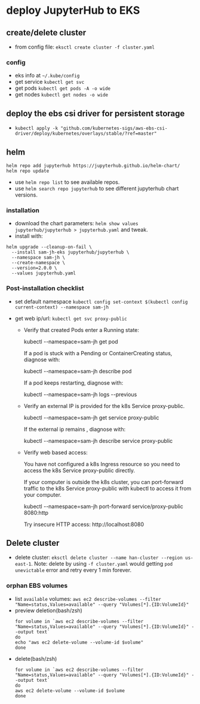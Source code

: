 # deploy JupyterHub to EKS

## create/delete cluster

* from config file: `eksctl create cluster -f cluster.yaml`

### config

* eks info at `~/.kube/config`
* get service `kubectl get svc`
* get pods `kubectl get pods -A -o wide`
* get nodes `kubectl get nodes -o wide`

## deploy the ebs csi driver for persistent storage

* `kubectl apply -k "github.com/kubernetes-sigs/aws-ebs-csi-driver/deploy/kubernetes/overlays/stable/?ref=master"`

## helm

```
helm repo add jupyterhub https://jupyterhub.github.io/helm-chart/
helm repo update
```

* use `helm repo list` to see available repos.
* use `helm search repo jupyterhub` to see different jupyterhub chart versions.

### installation

* download the chart parameters: `helm show values jupyterhub/jupyterhub > jupyterhub.yaml` and tweak.
* install with: 
```
helm upgrade --cleanup-on-fail \
  --install sam-jh-eks jupyterhub/jupyterhub \
  --namespace sam-jh \
  --create-namespace \
  --version=2.0.0 \
  --values jupyterhub.yaml
```

### Post-installation checklist

* set default namespace `kubectl config set-context $(kubectl config current-context) --namespace sam-jh`
* get web ip/url: `kubectl get svc proxy-public`

  - Verify that created Pods enter a Running state:

      kubectl --namespace=sam-jh get pod

    If a pod is stuck with a Pending or ContainerCreating status, diagnose with:

      kubectl --namespace=sam-jh describe pod <name of pod>

    If a pod keeps restarting, diagnose with:

      kubectl --namespace=sam-jh logs --previous <name of pod>

  - Verify an external IP is provided for the k8s Service proxy-public.

      kubectl --namespace=sam-jh get service proxy-public

    If the external ip remains <pending>, diagnose with:

      kubectl --namespace=sam-jh describe service proxy-public

  - Verify web based access:

    You have not configured a k8s Ingress resource so you need to access the k8s
    Service proxy-public directly.

    If your computer is outside the k8s cluster, you can port-forward traffic to
    the k8s Service proxy-public with kubectl to access it from your
    computer.

      kubectl --namespace=sam-jh port-forward service/proxy-public 8080:http

    Try insecure HTTP access: http://localhost:8080

## Delete cluster

* delete cluster: `eksctl delete cluster --name han-cluster --region us-east-1`. Note: delete by using `-f cluster.yaml` would getting `pod unevictable` error and retry every 1 min forever.

### orphan EBS volumes

* list `available` volumes: `aws ec2 describe-volumes --filter "Name=status,Values=available" --query "Volumes[*].{ID:VolumeId}"`
* preview deletion(bash/zsh)
  ```
  for volume in `aws ec2 describe-volumes --filter "Name=status,Values=available" --query "Volumes[*].{ID:VolumeId}" --output text` 
  do                                                                              
  echo "aws ec2 delete-volume --volume-id $volume"                                
  done
  ```
* delete(bash/zsh)
  ```
  for volume in `aws ec2 describe-volumes --filter "Name=status,Values=available" --query "Volumes[*].{ID:VolumeId}" --output text` 
  do                                                                              
  aws ec2 delete-volume --volume-id $volume
  done
  ```
